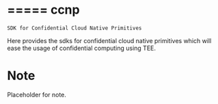 
=====
ccnp
=====


    SDK for Confidential Cloud Native Primitives


Here provides the sdks for confidential cloud native primitives which will ease the usage
of confidential computing using TEE.



Note
====

Placeholder for note.

